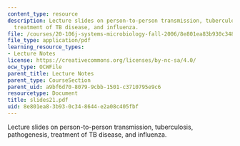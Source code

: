 ```yaml
---
content_type: resource
description: Lecture slides on person-to-person transmission, tuberculosis, pathogenesis,
  treatment of TB disease, and influenza.
file: /courses/20-106j-systems-microbiology-fall-2006/8e801ea83b930c348644e2a08c405fbf_slides21.pdf
file_type: application/pdf
learning_resource_types:
- Lecture Notes
license: https://creativecommons.org/licenses/by-nc-sa/4.0/
ocw_type: OCWFile
parent_title: Lecture Notes
parent_type: CourseSection
parent_uid: a9bf6d70-8079-9cbb-1501-c3710795e9c6
resourcetype: Document
title: slides21.pdf
uid: 8e801ea8-3b93-0c34-8644-e2a08c405fbf
---
```

Lecture slides on person-to-person transmission, tuberculosis, pathogenesis, treatment of TB disease, and influenza.